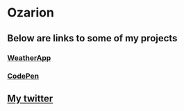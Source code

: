 # Ozarion
## Below are links to some of my projects
### [WeatherApp](https://ozarion.github.io/WeatherApp/)
### [CodePen](https://codepen.io/ozarion/)
## [My twitter](https://twitter.com/cozarion)

